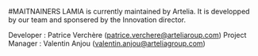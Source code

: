 #MAITNAINERS
LAMIA is currently maintained by Artelia. 
It is developped by our team and sponsered by the Innovation director. 

Developer : Patrice Verchère (patrice.verchere@arteliaroup.com)
Project Manager : Valentin Anjou (valentin.anjou@arteliagroup.com)